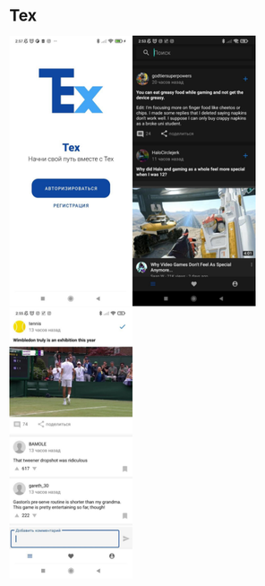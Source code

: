 # Tex

<img src="screenshots/1.png" width="220" height="483"><img src="screenshots/2.png" width="220" height="483"><img src="screenshots/3.png" width="220" height="483">


